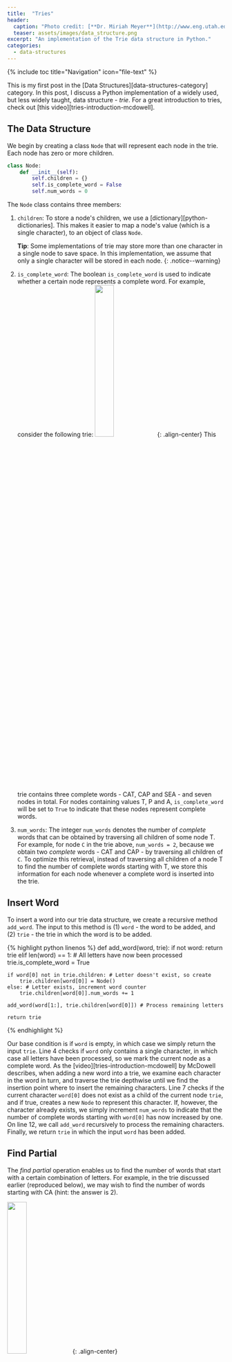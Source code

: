 ```yaml
---
title:  "Tries"
header:
  caption: "Photo credit: [**Dr. Miriah Meyer**](http://www.eng.utah.edu/~cs2420/)"
  teaser: assets/images/data_structure.png
excerpt: "An implementation of the Trie data structure in Python."
categories: 
  - data-structures
---
```


{% include toc title="Navigation" icon="file-text" %}

This is my first post in the [Data Structures][data-structures-category] category. In this post, I discuss a Python implementation of a widely used, but less widely taught, data structure - *trie*. For a great introduction to tries, check out [this video][tries-introduction-mcdowell]. 

## The Data Structure
We begin by creating a class `Node` that will represent each node in the trie. Each node has zero or more children. 

```python
class Node:
    def __init__(self):
        self.children = {}
        self.is_complete_word = False
        self.num_words = 0
```

The `Node` class contains three members:

1. `children`: To store a node's children, we use a [dictionary][python-dictionaries]. This makes it easier to map a node's value (which is a single character), to an object of class `Node`. 

	**Tip**: Some implementations of trie may store more than one character in a single node to save space. In this implementation, we assume that only a single character will be stored in each node.
	{: .notice--warning}

2. `is_complete_word`: The boolean `is_complete_word` is used to indicate whether a certain node represents a complete word. For example, consider the following trie: 
<img src="{{ site.url }}{{ site.baseurl }}/assets/images/2017-3-30-tries/example_1.svg" width="30%">{: .align-center}
This trie contains three complete words - CAT, CAP and SEA - and seven nodes in total. For nodes containing values T, P and A, `is_complete_word` will be set to `True` to indicate that these nodes represent complete words.

3. `num_words`: The integer `num_words` denotes the number of *complete* words that can be obtained by traversing all children of some node T. For example, for node `C` in the trie above, `num_words = 2`, because we obtain two *complete* words - CAT and CAP - by traversing all children of `C`. To optimize this retrieval, instead of traversing all children of a node T to find the number of complete words starting with T, we store this information for each node whenever a complete word is inserted into the trie. 

## Insert Word

To insert a word into our trie data structure, we create a recursive method `add_word`. The input to this method is (1) `word` - the word to be added, and (2) `trie` - the trie in which the word is to be added. 

{% highlight python linenos %}
def add_word(word, trie):
    if not word:
        return trie
    elif len(word) == 1: # All letters have now been processed
        trie.is_complete_word = True

    if word[0] not in trie.children: # Letter doesn't exist, so create
        trie.children[word[0]] = Node()
    else: # Letter exists, increment word counter
        trie.children[word[0]].num_words += 1

    add_word(word[1:], trie.children[word[0]]) # Process remaining letters

    return trie
{% endhighlight %}

Our base condition is if `word` is empty, in which case we simply return the input `trie`. Line 4 checks if `word` only contains a single character, in which case all letters have been processed, so we mark the current node as a complete word. As the [video][tries-introduction-mcdowell] by McDowell describes, when adding a new word into a trie, we examine each character in the word in turn, and traverse the trie depthwise until we find the insertion point where to insert the remaining characters. Line 7 checks if the current character `word[0]` does not exist as a child of the current node `trie`, and if true, creates a new `Node` to represent this character. If, however, the character already exists, we simply increment `num_words` to indicate that the number of complete words starting with `word[0]` has now increased by one. On line 12, we call `add_word` recursively to process the remaining characters. Finally, we return `trie` in which the input `word` has been added.

## Find Partial
The *find partial* operation enables us to find the number of words that start with a certain combination of letters. For example, in the trie discussed earlier (reproduced below), we may wish to find the number of words starting with CA (hint: the answer is 2). 

<img src="{{ site.url }}{{ site.baseurl }}/assets/images/2017-3-30-tries/example_1.svg" width="30%">{: .align-center}

Recall that, for each node, we store an integer value - `num_words` - which represents the number of words starting with the character in that node. This significantly simplifies our `find_word` method, shown below. 

{% highlight python linenos %}
def find_word(word, trie):
    if not word:
        return trie.num_words
    elif word[0] in trie.children:
        return find_word(word[1:], trie.children[word[0]])

    return 0
{% endhighlight %}

As before for `add_word`, we write a recrusive `find_word` method that takes in two parameters: (1) `word` - the word to find in the trie, and (2) `trie` - the trie to find `word` in. The output is an integer representing the number of words starting with `word`. 

## Conclusion
That completes my Python implementation of a basic trie! There are several optimizations that can be applied to this implementation, and this post shall be updated frequently in the near future. Let me know what you think about the implementation in the comments below!

**Note:** This post is a work in progress, and I will modify and/or refine it over time. 
{: .notice--info}

[data-structures-category]: {{ "/categories/#data-structures" | absolute_url }} 
[tries-introduction-mcdowell]: https://www.youtube.com/watch?v=zIjfhVPRZCg
[python-dictionaries]: https://docs.python.org/2/tutorial/datastructures.html#dictionaries